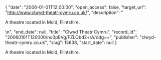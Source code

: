 {
  "date": "2006-01-01T12:00:00", 
  "open_access": false, 
  "target_url": "http://www.clwyd-theatr-cymru.co.uk/", 
  "description": "<p>A theatre located in Mold, Flintshire.</p>\n", 
  "end_date": null, 
  "title": "Clwyd Theatr Cymru", 
  "record_id": "20060101T120000/no3pEVg/FZLObd2+rA/ddg==", 
  "publisher": "clwyd-theatr-cymru.co.uk", 
  "slug": 15638, 
  "start_date": null
}

<p>A theatre located in Mold, Flintshire.</p>
